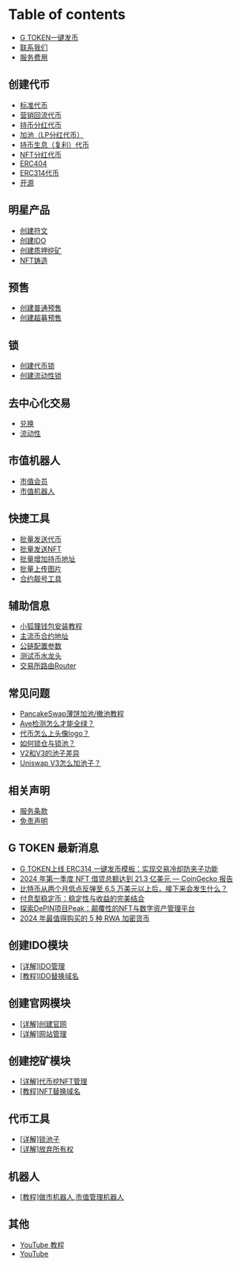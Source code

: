 # Table of contents

* [G TOKEN一键发币](README.md)
* [联系我们](lian-xi-wo-men.md)
* [服务费用](fu-wu-fei-yong.md)

## 创建代币

* [标准代币](chuang-jian-dai-bi/biao-zhun-dai-bi.md)
* [营销回流代币](chuang-jian-dai-bi/ying-xiao-hui-liu-dai-bi.md)
* [持币分红代币](chuang-jian-dai-bi/chi-bi-fen-hong-dai-bi.md)
* [加池（LP分红代币）](chuang-jian-dai-bi/jia-chi-lp-fen-hong-dai-bi.md)
* [持币生息（复利）代币](chuang-jian-dai-bi/chi-bi-sheng-xi-fu-li-dai-bi.md)
* [NFT分红代币](chuang-jian-dai-bi/nft-fen-hong-dai-bi.md)
* [ERC404](chuang-jian-dai-bi/erc404.md)
* [ERC314代币](chuang-jian-dai-bi/erc314-dai-bi.md)
* [开源](chuang-jian-dai-bi/kai-yuan.md)

## 明星产品

* [创建符文](ming-xing-chan-pin/chuang-jian-fu-wen.md)
* [创建IDO](ming-xing-chan-pin/chuang-jian-ido.md)
* [创建质押挖矿](ming-xing-chan-pin/chuang-jian-zhi-ya-wa-kuang.md)
* [NFT铸造](ming-xing-chan-pin/nft-zhu-zao.md)

## 预售

* [创建普通预售](yu-shou/chuang-jian-pu-tong-yu-shou.md)
* [创建超募预售](yu-shou/chuang-jian-chao-mu-yu-shou.md)

## 锁 <a href="#chuang-jian-dai-bi-suo" id="chuang-jian-dai-bi-suo"></a>

* [创建代币锁](chuang-jian-dai-bi-suo/chuang-jian-dai-bi-suo.md)
* [创建流动性锁](chuang-jian-dai-bi-suo/chuang-jian-liu-dong-xing-suo.md)

## 去中心化交易

* [兑换](qu-zhong-xin-hua-jiao-yi/dui-huan.md)
* [流动性](qu-zhong-xin-hua-jiao-yi/liu-dong-xing.md)

## 市值机器人

* [市值会员](shi-zhi-ji-qi-ren/shi-zhi-hui-yuan.md)
* [市值机器人](shi-zhi-ji-qi-ren/shi-zhi-ji-qi-ren.md)

## 快捷工具

* [批量发送代币](kuai-jie-gong-ju/pi-liang-fa-song-dai-bi.md)
* [批量发送NFT](kuai-jie-gong-ju/pi-liang-fa-song-nft.md)
* [批量增加持币地址](kuai-jie-gong-ju/pi-liang-zeng-jia-chi-bi-di-zhi.md)
* [批量上传图片](kuai-jie-gong-ju/pi-liang-shang-chuan-tu-pian.md)
* [合约靓号工具](kuai-jie-gong-ju/he-yue-jing-hao-gong-ju.md)

## 辅助信息

* [小狐狸钱包安装教程](fu-zhu-xin-xi/xiao-hu-li-qian-bao-an-zhuang-jiao-cheng.md)
* [主流币合约地址](fu-zhu-xin-xi/zhu-liu-bi-he-yue-di-zhi.md)
* [公链配置参数](fu-zhu-xin-xi/gong-lian-pei-zhi-can-shu.md)
* [测试币水龙头](fu-zhu-xin-xi/ce-shi-bi-shui-long-tou.md)
* [交易所路由Router](fu-zhu-xin-xi/jiao-yi-suo-lu-you-router.md)

## 常见问题

* [PancakeSwap薄饼加池/撤池教程](chang-jian-wen-ti/pancakeswap-bao-bing-jia-chi-che-chi-jiao-cheng.md)
* [Ave检测怎么才能全绿？](chang-jian-wen-ti/ave-jian-ce-zen-mo-cai-neng-quan-lv.md)
* [代币怎么上头像logo？](chang-jian-wen-ti/dai-bi-zen-mo-shang-tou-xiang-logo.md)
* [如何锁仓与锁池？](chang-jian-wen-ti/ru-he-suo-cang-yu-suo-chi.md)
* [V2和V3的池子差异](chang-jian-wen-ti/v2-he-v3-de-chi-zi-cha-yi.md)
* [Uniswap V3怎么加池子？](chang-jian-wen-ti/uniswap-v3-zen-mo-jia-chi-zi.md)

## 相关声明

* [服务条款](xiang-guan-sheng-ming/fu-wu-tiao-kuan.md)
* [免责声明](xiang-guan-sheng-ming/mian-ze-sheng-ming.md)

## G TOKEN 最新消息

* [G TOKEN上线 ERC314 一键发币模板：实现交易冷却防夹子功能](g-token-zui-xin-xiao-xi/g-token-shang-xian-erc314-yi-jian-fa-bi-mo-ban-shi-xian-jiao-yi-leng-que-fang-jia-zi-gong-neng.md)
* [2024 年第一季度 NFT 借贷总额达到 21.3 亿美元 — CoinGecko 报告](g-token-zui-xin-xiao-xi/2024-nian-di-yi-ji-du-nft-jie-dai-zongeda-dao-21.3-yi-mei-yuan-coingecko-bao-gao.md)
* [比特币从两个月低点反弹至 6.5 万美元以上后，接下来会发生什么？](g-token-zui-xin-xiao-xi/bi-te-bi-cong-liang-ge-yue-di-dian-fan-dan-zhi-6.5-wan-mei-yuan-yi-shang-hou-jie-xia-lai-hui-fa-shen.md)
* [付息型稳定币：稳定性与收益的完美结合](g-token-zui-xin-xiao-xi/fu-xi-xing-wen-ding-bi-wen-ding-xing-yu-shou-yi-de-wan-mei-jie-he.md)
* [探索DePIN项目Peak：颠覆性的NFT与数字资产管理平台](g-token-zui-xin-xiao-xi/tan-suo-depin-xiang-mu-peak-dian-fu-xing-de-nft-yu-shu-zi-zi-chan-guan-li-ping-tai.md)
* [2024 年最值得购买的 5 种 RWA 加密货币](g-token-zui-xin-xiao-xi/2024-nian-zui-zhi-de-gou-mai-de-5-zhong-rwa-jia-mi-huo-bi.md)

## 创建IDO模块

* [\[详解\]IDO管理](chuang-jian-ido-mo-kuai/xiang-jie-ido-guan-li.md)
* [\[教程\]IDO替换域名](chuang-jian-ido-mo-kuai/jiao-cheng-ido-ti-huan-yu-ming.md)

## 创建官网模块

* [\[详解\]创建官网](chuang-jian-guan-wang-mo-kuai/xiang-jie-chuang-jian-guan-wang.md)
* [\[详解\]网站管理](chuang-jian-guan-wang-mo-kuai/xiang-jie-wang-zhan-guan-li.md)

## 创建挖矿模块

* [\[详解\]代币挖NFT管理](chuang-jian-wa-kuang-mo-kuai/xiang-jie-dai-bi-wa-nft-guan-li.md)
* [\[教程\]NFT替换域名](chuang-jian-wa-kuang-mo-kuai/jiao-cheng-nft-ti-huan-yu-ming.md)

## 代币工具

* [\[详解\]锁池子](dai-bi-gong-ju/xiang-jie-suo-chi-zi.md)
* [\[详解\]放弃所有权](dai-bi-gong-ju/xiang-jie-fang-qi-suo-you-quan.md)

## 机器人

* [\[教程\]做市机器人,市值管理机器人](ji-qi-ren/jiao-cheng-zuo-shi-ji-qi-ren-shi-zhi-guan-li-ji-qi-ren.md)

## 其他

* [YouTube 教程](qi-ta/youtube-jiao-cheng.md)
* [YouTube](qi-ta/youtube.md)
